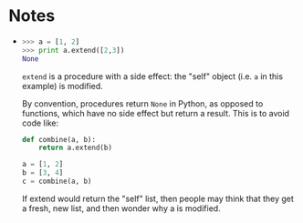 # Notes

* ```py
  >>> a = [1, 2]
  >>> print a.extend([2,3])
  None
  ```

  `extend` is a procedure with a side effect: the "self" object (i.e. `a` in
  this example) is modified.

  By convention, procedures return `None` in Python, as opposed to functions,
  which have no side effect but return a result. This is to avoid code like:

  ```py
  def combine(a, b):
      return a.extend(b)

  a = [1, 2]
  b = [3, 4]
  c = combine(a, b)
  ```

  If extend would return the "self" list, then people may think that they get a
  fresh, new list, and then wonder why a is modified.
